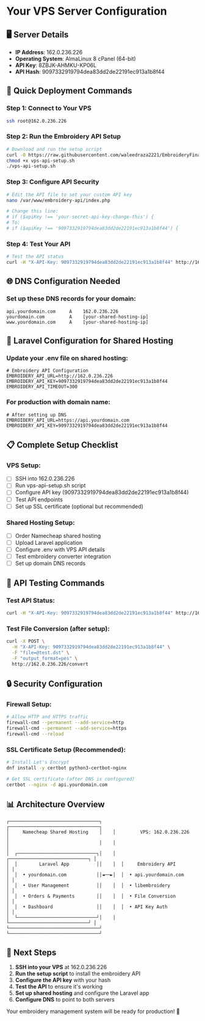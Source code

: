 # Your VPS Server Configuration

## 🖥️ **Server Details**
- **IP Address**: 162.0.236.226
- **Operating System**: AlmaLinux 8 cPanel (64-bit)
- **API Key**: 8ZBJK-AHMKU-KP06L
- **API Hash**: 9097332919794dea83dd2de22191ec913a1b8f44

## 🚀 **Quick Deployment Commands**

### **Step 1: Connect to Your VPS**
```bash
ssh root@162.0.236.226
```

### **Step 2: Run the Embroidery API Setup**
```bash
# Download and run the setup script
curl -O https://raw.githubusercontent.com/waleedraza2221/EmbroideryFinalFinal/main/vps-api-setup.sh
chmod +x vps-api-setup.sh
./vps-api-setup.sh
```

### **Step 3: Configure API Security**
```bash
# Edit the API file to set your custom API key
nano /var/www/embroidery-api/index.php

# Change this line:
# if ($apiKey !== 'your-secret-api-key-change-this') {
# To:
# if ($apiKey !== '9097332919794dea83dd2de22191ec913a1b8f44') {
```

### **Step 4: Test Your API**
```bash
# Test the API status
curl -H "X-API-Key: 9097332919794dea83dd2de22191ec913a1b8f44" http://162.0.236.226/status
```

## 🌐 **DNS Configuration Needed**

### **Set up these DNS records for your domain:**
```
api.yourdomain.com     A    162.0.236.226
yourdomain.com         A    [your-shared-hosting-ip]
www.yourdomain.com     A    [your-shared-hosting-ip]
```

## 🔧 **Laravel Configuration for Shared Hosting**

### **Update your .env file on shared hosting:**
```env
# Embroidery API Configuration
EMBROIDERY_API_URL=http://162.0.236.226
EMBROIDERY_API_KEY=9097332919794dea83dd2de22191ec913a1b8f44
EMBROIDERY_API_TIMEOUT=300
```

### **For production with domain name:**
```env
# After setting up DNS
EMBROIDERY_API_URL=https://api.yourdomain.com
EMBROIDERY_API_KEY=9097332919794dea83dd2de22191ec913a1b8f44
```

## 📋 **Complete Setup Checklist**

### **VPS Setup:**
- [ ] SSH into 162.0.236.226
- [ ] Run vps-api-setup.sh script
- [ ] Configure API key (9097332919794dea83dd2de22191ec913a1b8f44)
- [ ] Test API endpoints
- [ ] Set up SSL certificate (optional but recommended)

### **Shared Hosting Setup:**
- [ ] Order Namecheap shared hosting
- [ ] Upload Laravel application
- [ ] Configure .env with VPS API details
- [ ] Test embroidery converter integration
- [ ] Set up domain DNS records

## 🧪 **API Testing Commands**

### **Test API Status:**
```bash
curl -H "X-API-Key: 9097332919794dea83dd2de22191ec913a1b8f44" http://162.0.236.226/status
```

### **Test File Conversion (after setup):**
```bash
curl -X POST \
  -H "X-API-Key: 9097332919794dea83dd2de22191ec913a1b8f44" \
  -F "file=@test.dst" \
  -F "output_format=pes" \
  http://162.0.236.226/convert
```

## 🔒 **Security Configuration**

### **Firewall Setup:**
```bash
# Allow HTTP and HTTPS traffic
firewall-cmd --permanent --add-service=http
firewall-cmd --permanent --add-service=https
firewall-cmd --reload
```

### **SSL Certificate Setup (Recommended):**
```bash
# Install Let's Encrypt
dnf install -y certbot python3-certbot-nginx

# Get SSL certificate (after DNS is configured)
certbot --nginx -d api.yourdomain.com
```

## 📊 **Architecture Overview**

```
┌─────────────────────────────────┐    ┌─────────────────────────────────┐
│     Namecheap Shared Hosting    │    │         VPS: 162.0.236.226      │
│                                 │    │                                 │
│  ┌─────────────────────────────┐│    │  ┌─────────────────────────────┐ │
│  │        Laravel App          ││    │  │     Embroidery API          │ │
│  │  • yourdomain.com           ││◄──►│  │  • api.yourdomain.com       │ │
│  │  • User Management          ││    │  │  • libembroidery            │ │
│  │  • Orders & Payments        ││    │  │  • File Conversion          │ │
│  │  • Dashboard                ││    │  │  • API Key Auth             │ │
│  └─────────────────────────────┘│    │  └─────────────────────────────┘ │
└─────────────────────────────────┘    └─────────────────────────────────┘
```

## 🎯 **Next Steps**

1. **SSH into your VPS** at 162.0.236.226
2. **Run the setup script** to install the embroidery API
3. **Configure the API key** with your hash
4. **Test the API** to ensure it's working
5. **Set up shared hosting** and configure the Laravel app
6. **Configure DNS** to point to both servers

Your embroidery management system will be ready for production! 🎉
